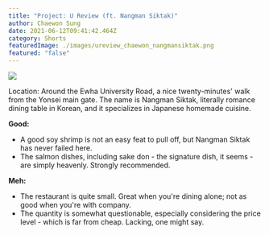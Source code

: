 ```yaml
---
title: "Project: U Review (ft. Nangman Siktak)"
author: Chaewon Sung
date: 2021-06-12T09:41:42.464Z
category: Shorts
featuredImage: ./images/ureview_chaewon_nangmansiktak.png
featured: "false"
---
```

![](images/ureview_chaewon_nangmansiktak.png)

<!--StartFragment-->

Location: Around the Ewha University Road, a nice twenty-minutes' walk from the Yonsei main gate. The name is Nangman Siktak, literally romance dining table in Korean, and it specializes in Japanese homemade cuisine.



**Good:**

* A good soy shrimp is not an easy feat to pull off, but Nangman Siktak has never failed here.
* The salmon dishes, including sake don - the signature dish, it seems - are simply heavenly. Strongly recommended.



**Meh:**

* The restaurant is quite small. Great when you're dining alone; not as good when you're with company.
* The quantity is somewhat questionable, especially considering the price level - which is far from cheap. Lacking, one might say.

<!--EndFragment-->